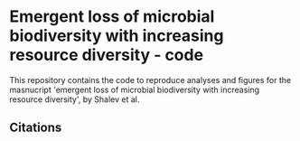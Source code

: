 # Emergent loss of microbial biodiversity with increasing resource diversity - code

This repository contains the code to reproduce analyses and figures for the masnucript 'emergent loss of microbial biodiversity with increasing resource diversity', by Shalev et al.

## Citations
